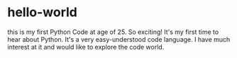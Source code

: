 # hello-world
this is my first Python Code at age of 25. So exciting!
It's my first time to hear about Python. It's a very easy-understood code language. I have much interest at it and would like to explore the code world.
